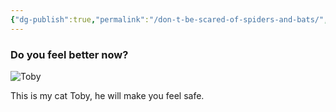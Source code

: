 ```yaml
---
{"dg-publish":true,"permalink":"/don-t-be-scared-of-spiders-and-bats/","hide":true,"noteIcon":"","created":"2024-04-09T23:24:11.000+01:00","updated":"2024-04-10T00:09:40.000+01:00"}
---
```


### Do you feel better now?

![Toby](https://i.imgur.com/Q7DG4Cv.jpg)

This is my cat Toby, he will make you feel safe.